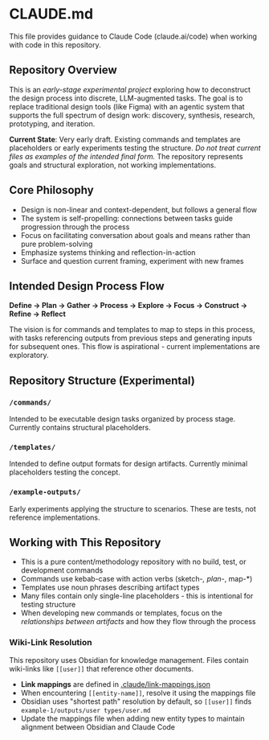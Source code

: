 # CLAUDE.md

This file provides guidance to Claude Code (claude.ai/code) when working with code in this repository.

## Repository Overview

This is an _early-stage experimental project_ exploring how to deconstruct the design process into discrete, LLM-augmented tasks. The goal is to replace traditional design tools (like Figma) with an agentic system that supports the full spectrum of design work: discovery, synthesis, research, prototyping, and iteration.

**Current State**: Very early draft. Existing commands and templates are placeholders or early experiments testing the structure. _Do not treat current files as examples of the intended final form._ The repository represents goals and structural exploration, not working implementations.

## Core Philosophy

- Design is non-linear and context-dependent, but follows a general flow
- The system is self-propelling: connections between tasks guide progression through the process
- Focus on facilitating conversation about goals and means rather than pure problem-solving
- Emphasize systems thinking and reflection-in-action
- Surface and question current framing, experiment with new frames

## Intended Design Process Flow

**Define → Plan → Gather → Process → Explore → Focus → Construct → Refine → Reflect**

The vision is for commands and templates to map to steps in this process, with tasks referencing outputs from previous steps and generating inputs for subsequent ones. This flow is aspirational - current implementations are exploratory.

## Repository Structure (Experimental)

### `/commands/`
Intended to be executable design tasks organized by process stage. Currently contains structural placeholders.

### `/templates/`
Intended to define output formats for design artifacts. Currently minimal placeholders testing the concept.

### `/example-outputs/`
Early experiments applying the structure to scenarios. These are tests, not reference implementations.

## Working with This Repository

- This is a pure content/methodology repository with no build, test, or development commands
- Commands use kebab-case with action verbs (sketch-*, plan-*, map-*)
- Templates use noun phrases describing artifact types
- Many files contain only single-line placeholders - this is intentional for testing structure
- When developing new commands or templates, focus on the _relationships between artifacts_ and how they flow through the process

### Wiki-Link Resolution

This repository uses Obsidian for knowledge management. Files contain wiki-links like `[[user]]` that reference other documents.

- **Link mappings** are defined in [.claude/link-mappings.json](.claude/link-mappings.json)
- When encountering `[[entity-name]]`, resolve it using the mappings file
- Obsidian uses "shortest path" resolution by default, so `[[user]]` finds `example-1/outputs/user types/user.md`
- Update the mappings file when adding new entity types to maintain alignment between Obsidian and Claude Code
